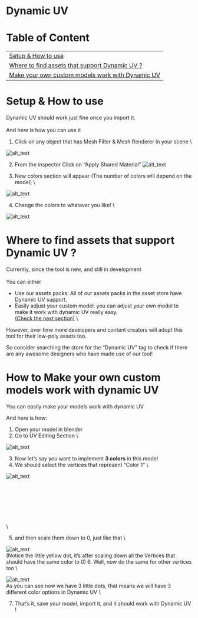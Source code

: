 # Dynamic UV


# Table of Content


<table>
  <tr>
   <td><a href="#heading=h.2mcvygr6kyjq">Setup & How to use</a>
   </td>
  </tr>
  <tr>
   <td><a href="#heading=h.f9q27c8hv0fk">Where to find assets that support Dynamic UV ?</a>
   </td>
  </tr>
  <tr>
   <td><a href="#heading=h.djnotzu7hxdv">Make your own custom models work with Dynamic UV</a>
   </td>
  </tr>
</table>



# Setup & How to use

Dynamic UV should work just fine once you import it. \
 \
And here is how you can use it 



1. Click on any object that has Mesh Filter & Mesh Renderer in your scene  \


![alt_text](https://drive.google.com/uc?export=view&id=1NJL9LQh1uHirLaqtQ7lF9Vd8lspJnuEd)

2. From the inspector Click on “Apply Shared Material” 
![alt_text](https://drive.google.com/uc?export=view&id=12DIe_qnviLumALGzDSs0M9bMotTWrE4j)

3. New colors section will appear (The number of colors will depend on the model) \

![alt_text](https://drive.google.com/uc?export=view&id=12DIe_qnviLumALGzDSs0M9bMotTWrE4j)

4. Change the colors to whatever you like!  \

![alt_text](https://drive.google.com/uc?export=view&id=1ijs5U1ZPtiU0bk-7b8ecESOzKn4HMBmm)


# Where to find assets that support Dynamic UV ?

Currently, since the tool is new, and still in development \
 \
You can either 



* Use our assets packs: All of our assets packs in the asset store have Dynamic UV support.
* Easily adjust your custom model: you can adjust your own model to make it work with dynamic UV really easy. \
[(Check the next section)](#heading=h.djnotzu7hxdv) \


However, over time more developers and content creators will adopt this tool for their low-poly assets too.

So consider searching the store for the “Dynamic UV” tag to check if there are any awesome designers who have made use of our tool!


# How to Make your own custom models work with dynamic UV 

You can easily make your models work with dynamic UV

And here is how:



1. Open your model in blender
2. Go to UV Editing Section \

![alt_text](https://drive.google.com/uc?export=view&id=1_0KiDnJMgTnefS6b_wMX-ldo9YHhMSq5)

3. Now let’s say you want to implement **3 colors** in this model
4. We should select the vertices that represent “Color 1” \

![alt_text](https://drive.google.com/uc?export=view&id=1MYZTDhzI6iCUCHMPLvH7DzLbDoKjYzOi)
\
 \
 \
 \
 \
 \
 \
 \
 \

5. and then scale them down to 0, just like that  \

![alt_text](https://drive.google.com/uc?export=view&id=1WkCLN0u20SpdOoZKp28wNuEpKopBZFfN)
\
(Notice the little yellow dot, it’s after scaling down all the Vertices that should have the same color to 0)
6. Well, now do the same for other vertices too \

![alt_text](https://drive.google.com/uc?export=view&id=1d-XEYBm20Gwg9aKIZyKyEFIrEIQJa5sx)
\
As you can see now we have 3 little dots, that means we will have 3 different color options in Dynamic UV \

7. That’s it, save your model, import it, and it should work with Dynamic UV !
